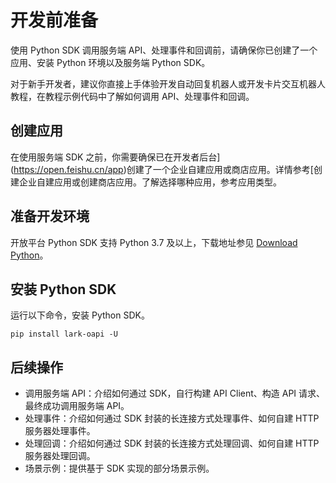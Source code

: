 # 开发前准备

使用 Python SDK 调用服务端 API、处理事件和回调前，请确保你已创建了一个应用、安装 Python 环境以及服务端 Python SDK。

<md-alert type="tip">
对于新手开发者，建议你直接上手体验开发自动回复机器人或开发卡片交互机器人教程，在教程示例代码中了解如何调用 API、处理事件和回调。
</md-alert>


## 创建应用

在使用服务端 SDK 之前，你需要确保已在开发者后台](https://open.feishu.cn/app)创建了一个企业自建应用或商店应用。详情参考[创建企业自建应用或创建商店应用。了解选择哪种应用，参考应用类型。

## 准备开发环境

开放平台 Python SDK 支持 Python 3.7 及以上，下载地址参见 [Download Python](https://www.python.org/downloads/)。

## 安装 Python SDK

运行以下命令，安装 Python SDK。

```
pip install lark-oapi -U
```


## 后续操作

- 调用服务端 API：介绍如何通过 SDK，自行构建 API Client、构造 API 请求、最终成功调用服务端 API。
- 处理事件：介绍如何通过 SDK 封装的长连接方式处理事件、如何自建 HTTP 服务器处理事件。
- 处理回调：介绍如何通过 SDK 封装的长连接方式处理回调、如何自建 HTTP 服务器处理回调。
- 场景示例：提供基于 SDK 实现的部分场景示例。
